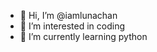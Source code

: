 - 👋 Hi, I’m @iamlunachan
- 👀 I’m interested in coding
- 🌱 I’m currently learning python
<!---
iamlunachan/iamlunachan is a ✨ special ✨ repository because its `README.md` (this file) appears on your GitHub profile.
You can click the Preview link to take a look at your changes.
--->
